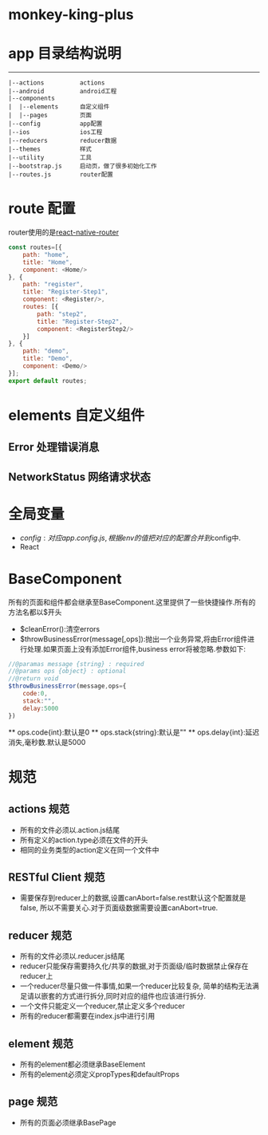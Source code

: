 # monkey-king-plus

# app 目录结构说明
--------------
    |--actions          actions
    |--android          android工程
    |--components
    |  |--elements      自定义组件
    |  |--pages         页面
    |--config           app配置
    |--ios              ios工程
    |--reducers         reducer数据
    |--themes           样式
    |--utility          工具
    |--bootstrap.js     启动页，做了很多初始化工作
    |--routes.js        router配置

# route 配置
router使用的是[react-native-router](https://github.com/MonkeyKingPlus/react-native-router.git)
```javascript
const routes=[{
	path: "home",
	title: "Home",
	component: <Home/>
}, {
	path: "register",
	title: "Register-Step1",
	component: <Register/>,
	routes: [{
		path: "step2",
		title: "Register-Step2",
		component: <RegisterStep2/>
	}]
}, {
	path: "demo",
	title: "Demo",
	component: <Demo/>
}];
export default routes;
```

# elements 自定义组件
## Error 处理错误消息
## NetworkStatus 网络请求状态

# 全局变量
* $config:对应app.config.js,根据env的值把对应的配置合并到$config中.
* React

# BaseComponent
所有的页面和组件都会继承至BaseComponent.这里提供了一些快捷操作.所有的方法名都以$开头
* $cleanError():清空errors
* $throwBusinessError(message[,ops]):抛出一个业务异常,将由Error组件进行处理.如果页面上没有添加Error组件,business error将被忽略.参数如下:
```javascript
//@paramas message {string} : required
//@params ops {object} : optional
//@return void
$throwBusinessError(message,ops={
	code:0,
	stack:"",
	delay:5000
})
```
** ops.code{int}:默认是0
** ops.stack{string}:默认是""
** ops.delay{int}:延迟消失,毫秒数.默认是5000


# 规范

## actions 规范
* 所有的文件必须以.action.js结尾
* 所有定义的action.type必须在文件的开头
* 相同的业务类型的action定义在同一个文件中

## RESTful Client 规范
* 需要保存到reducer上的数据,设置canAbort=false.rest默认这个配置就是false,
所以不需要关心.对于页面级数据需要设置canAbort=true.

## reducer 规范
* 所有的文件必须以.reducer.js结尾
* reducer只能保存需要持久化/共享的数据,对于页面级/临时数据禁止保存在reducer上
* 一个reducer尽量只做一件事情,如果一个reducer比较复杂,
简单的结构无法满足请以嵌套的方式进行拆分,同时对应的组件也应该进行拆分.
* 一个文件只能定义一个reducer,禁止定义多个reducer
* 所有的reducer都需要在index.js中进行引用

## element 规范
* 所有的element都必须继承BaseElement
* 所有的element必须定义propTypes和defaultProps

## page 规范
* 所有的页面必须继承BasePage

